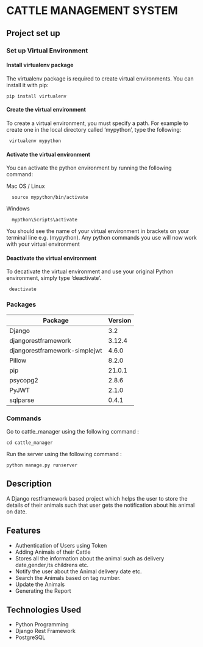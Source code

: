# CATTLE MANAGEMENT SYSTEM

## Project set up
### Set up Virtual Environment
  #### Install virtualenv package
   The virtualenv package is required to create virtual environments. You can install it with pip:
   
    pip install virtualenv
  #### Create the virtual environment
   To create a virtual environment, you must specify a path. For example to create one in the local directory called ‘mypython’, type the following:
   
     virtualenv mypython
  #### Activate the virtual environment
   You can activate the python environment by running the following command:
   
  Mac OS / Linux
  
      source mypython/bin/activate
  Windows
  
      mypthon\Scripts\activate
   
  You should see the name of your virtual environment in brackets on your terminal line e.g. (mypython).
  Any python commands you use will now work with your virtual environment  
  #### Deactivate the virtual environment
   To decativate the virtual environment and use your original Python environment, simply type ‘deactivate’.
      
     deactivate


### Packages
|Package | Version|
|---------|--------|
|Django | 3.2|
|djangorestframework | 3.12.4|
|djangorestframework-simplejwt|4.6.0|
|Pillow |8.2.0|
|pip | 21.0.1|
|psycopg2| 2.8.6|
|PyJWT | 2.1.0|
|sqlparse|0.4.1|

### Commands
 Go to cattle_manager using the following command :
    
    cd cattle_manager
 Run the server using the following command :
 
    python manage.py runserver

## Description
 A Django restframework based project which helps the user to store the details of their animals such that user gets the notification about his animal on date.

## Features
- Authentication of Users using Token
- Adding Animals of their Cattle
- Stores all the information about the animal such as delivery date,gender,its childrens etc.
- Notify the user about the Animal delivery date etc.
- Search the Animals based on tag number.
- Update the Animals
- Generating the Report

## Technologies Used
 - Python Programming
 - Django Rest Framework
 - PostgreSQL








